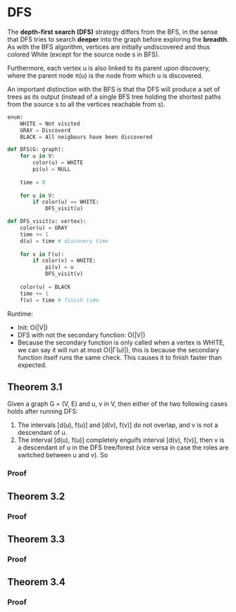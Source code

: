 # DFS
The **depth-first search (DFS)** strategy differs from the BFS, in the sense that DFS tries to search **deeper** into the graph before exploring the **breadth**. As with the BFS algorithm, vertices are initially undiscovered and thus colored White (except for the source node s in BFS). 

Furthermore, each vertex u is also linked to its parent upon discovery, where the parent node π(u) is the node from which u is discovered. 

An important distinction with the BFS is that the DFS will produce a set of trees as its output (instead of a single BFS tree holding the shortest paths from the source s to all the vertices reachable from s).
```python
enum:
	WHITE = Not visited
	GRAY = Discoverd
	BLACK = All neigbours have been discovered

def DFS(G: graph):
	for u in V:
		color(u) = WHITE
		pi(u) = NULL
	
	time = 0
	
	for u in V:
		if color(u) == WHITE:
			DFS_visit(u)

def DFS_visit(u: vertex):
	color(u) = GRAY
	time += 1
	d(u) = time # discovery time
	
	for v in Γ(u):
		if color(v) = WHITE:
			pi(v) = u
			DFS_visit(v)
	
	color(u) = BLACK
	time += 1
	f(u) = time # finish time
```
Runtime:
- Init: O(|V|)
- DFS with not the secondary function: O(|V|)
- Because the secondary function is only called when a vertex is WHITE, we can say it will run at most O(|Γ(u)|), this is because the secondary function itself runs the same check. This causes it to finish faster than expected.
## Theorem 3.1
Given a graph G = (V, E) and u, v in V, then either of the two following cases holds after running DFS:
1. The intervals \[d(u), f(u)] and \[d(v), f(v)] do not overlap, and v is not a descendant of u.
2. The interval \[d(u), f(u)] completely engulfs interval \[d(v), f(v)], then v is a descendant of u in the DFS tree/forest (vice versa in case the roles are switched between u and v).
So 

### Proof
## Theorem 3.2
### Proof
## Theorem 3.3
### Proof
## Theorem 3.4
### Proof